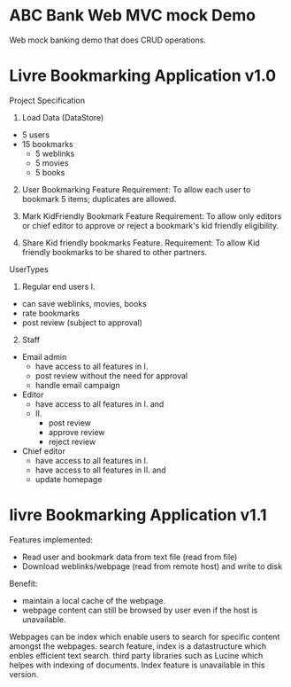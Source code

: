 # ABC Bank Web MVC mock Demo

Web mock banking demo that does CRUD operations.

# Livre Bookmarking Application v1.0
Project Specification
1. Load Data (DataStore)
  - 5 users
  - 15 bookmarks
    - 5 weblinks
    - 5 movies
    - 5 books
    
2. User Bookmarking Feature
Requirement: To allow each user to bookmark 5 items; duplicates are allowed.

3. Mark KidFriendly Bookmark Feature
Requirement: To allow only editors or chief editor to approve or reject a bookmark's kid friendly eligibility.

4. Share Kid friendly bookmarks Feature.
Requirement: To allow Kid friendly bookmarks to be shared to other partners.

UserTypes
1. Regular end users
  I.
  - can save weblinks, movies, books
  - rate bookmarks
  - post review (subject to approval)
2. Staff
  - Email admin  
    - have access to all features in I. 
    - post review without the need for approval
    - handle email campaign
  - Editor
    - have access to all features in I. and
    - II.
      - post review
      - approve review
      - reject review
  - Chief editor
    - have access to all features in I. 
    - have access to all features in II. and
    - update homepage
    
# livre Bookmarking Application v1.1
Features implemented:
- Read user and bookmark data from text file (read from file)
- Download weblinks/webpage (read from remote host) and write to disk

Benefit: 
- maintain a local cache of the webpage. 
- webpage content can still be browsed by user even if the host is unavailable.

Webpages can be index which enable users to search for specific content amongst the webpages.
search feature, index is a datastructure which enbles efficient text search.
third party libraries such as Lucine which helpes with indexing of documents.
Index feature is unavailable in this version.
